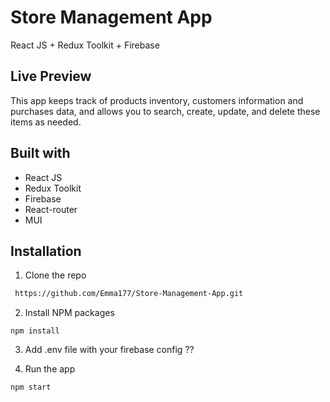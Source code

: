 
# Store Management App 

 React JS + Redux Toolkit + Firebase






## Live Preview

This app keeps track of products inventory, customers information and purchases data, 
and allows you to search, create, update, and delete these items as needed.

## Built with
- React JS  
- Redux Toolkit
- Firebase 
- React-router
- MUI


## Installation

1. Clone the repo

```bash
 https://github.com/Emma177/Store-Management-App.git
```

2. Install NPM packages
```
npm install
```
3. Add .env file with your firebase config ??

4. Run the app
```
npm start
```
